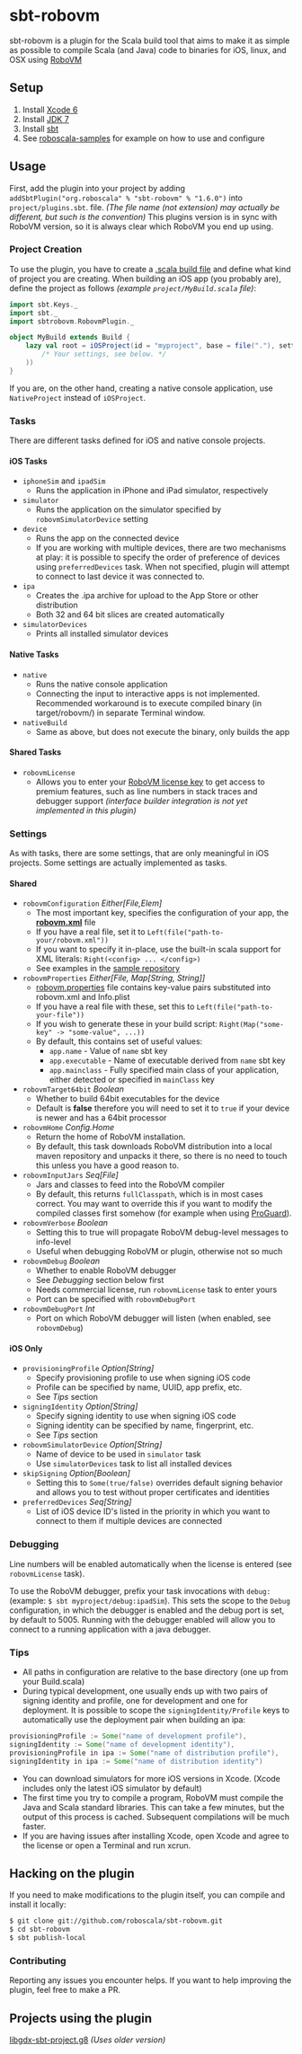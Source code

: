 sbt-robovm
==========

sbt-robovm is a plugin for the Scala build tool that aims to make it as simple as possible to compile Scala (and Java) code to binaries for iOS, linux, and OSX using [RoboVM](http://www.robovm.org/)

## Setup

1. Install [Xcode 6](https://itunes.apple.com/us/app/xcode/id497799835)
1. Install [JDK 7](http://www.oracle.com/technetwork/java/javase/downloads/jdk7-downloads-1880260.html)
1. Install [sbt](http://www.scala-sbt.org/release/docs/Getting-Started/Setup.html)
1. See [roboscala-samples](https://github.com/roboscala/roboscala-samples) for example on how to use and configure

## Usage

First, add the plugin into your project by adding `addSbtPlugin("org.roboscala" % "sbt-robovm" % "1.6.0")`
into `project/plugins.sbt`. file. _(The file name (not extension) may actually be different, but such is the convention)_
This plugins version is in sync with RoboVM version, so it is always clear which RoboVM you end up using.

### Project Creation

To use the plugin, you have to create a [.scala build file](http://www.scala-sbt.org/0.13/tutorial/Full-Def.html)
and define what kind of project you are creating.
When building an iOS app (you probably are), define the project as follows _(example `project/MyBuild.scala` file)_:

```scala
import sbt.Keys._
import sbt._
import sbtrobovm.RobovmPlugin._

object MyBuild extends Build {
	lazy val root = iOSProject(id = "myproject", base = file("."), settings = Seq(
		/* Your settings, see below. */
	))
}
```

If you are, on the other hand, creating a native console application, use `NativeProject` instead of `iOSProject`.

### Tasks

There are different tasks defined for iOS and native console projects.

#### iOS Tasks

* `iphoneSim` and `ipadSim`
	* Runs the application in iPhone and iPad simulator, respectively
* `simulator`
	* Runs the application on the simulator specified by `robovmSimulatorDevice` setting
* `device`
	* Runs the app on the connected device
	* If you are working with multiple devices, there are two mechanisms at play: it is possible to specify the order of preference of devices using `preferredDevices` task. When not specified, plugin will attempt to connect to last device it was connected to.
* `ipa`
	* Creates the .ipa archive for upload to the App Store or other distribution
	* Both 32 and 64 bit slices are created automatically
* `simulatorDevices`
	* Prints all installed simulator devices

#### Native Tasks

* `native`
	* Runs the native console application
	* Connecting the input to interactive apps is not implemented. Recommended workaround is to execute compiled binary (in target/robovm/) in separate Terminal window.
* `nativeBuild`
	* Same as above, but does not execute the binary, only builds the app
	
#### Shared Tasks

* `robovmLicense`
	* Allows you to enter your [RoboVM license key](http://robovm.com/pricing/) to get access to premium features, such as line numbers in stack traces and debugger support _(interface builder integration is not yet implemented in this plugin)_

### Settings

As with tasks, there are some settings, that are only meaningful in iOS projects.
Some settings are actually implemented as tasks.

#### Shared

* `robovmConfiguration` _Either[File,Elem]_
	* The most important key, specifies the configuration of your app, the [**robovm.xml**](http://docs.robovm.com/configuration.html) file
	* If you have a real file, set it to `Left(file("path-to-your/robovm.xml"))`
	* If you want to specify it in-place, use the built-in scala support for XML literals: `Right(<config> ... </config>)`
	* See examples in the [sample repository](https://github.com/roboscala/roboscala-samples/blob/master/project/SampleBuild.scala)
* `robovmProperties` _Either[File, Map[String, String]]_
	* [robovm.properties](http://docs.robovm.com/configuration.html) file contains key-value pairs substituted into robovm.xml and Info.plist
	* If you have a real file with these, set this to `Left(file("path-to-your-file"))`
	* If you wish to generate these in your build script: `Right(Map("some-key" -> "some-value", ...))`
	* By default, this contains set of useful values:
		* `app.name` - Value of `name` sbt key
		* `app.executable` - Name of executable derived from `name` sbt key
		* `app.mainclass` - Fully specified main class of your application, either detected or specified in `mainClass` key
* `robovmTarget64bit` _Boolean_
	* Whether to build 64bit executables for the device
	* Default is **false** therefore you will need to set it to `true` if your device is newer and has a 64bit processor
* `robovmHome` _Config.Home_
	* Return the home of RoboVM installation.
	* By default, this task downloads RoboVM distribution into a local maven repository and unpacks it there, so there is no need to touch this unless you have a good reason to.
* `robovmInputJars` _Seq[File]_
	* Jars and classes to feed into the RoboVM compiler
	* By default, this returns `fullClasspath`, which is in most cases correct. You may want to override this if you want to modify the compiled classes first somehow (for example when using [ProGuard](http://proguard.sourceforge.net)).
* `robovmVerbose` _Boolean_
	* Setting this to true will propagate RoboVM debug-level messages to info-level
	* Useful when debugging RoboVM or plugin, otherwise not so much
* `robovmDebug` _Boolean_
	* Whether to enable RoboVM debugger
	* See _Debugging_ section below first
	* Needs commercial license, run `robovmLicense` task to enter yours
	* Port can be specified with `robovmDebugPort`
* `robovmDebugPort` _Int_
	* Port on which RoboVM debugger will listen (when enabled, see `robovmDebug`)


#### iOS Only

* `provisioningProfile` _Option[String]_
	* Specify provisioning profile to use when signing iOS code
	* Profile can be specified by name, UUID, app prefix, etc.
	* See _Tips_ section
* `signingIdentity` _Option[String]_
	* Specify signing identity to use when signing iOS code
	* Signing identity can be specified by name, fingerprint, etc.
	* See _Tips_ section
* `robovmSimulatorDevice` _Option[String]_
	* Name of device to be used in `simulator` task
	* Use `simulatorDevices` task to list all installed devices
* `skipSigning` _Option[Boolean]_
	* Setting this to `Some(true/false)` overrides default signing behavior and allows you to test without proper certificates and identities
* `preferredDevices` _Seq[String]_
	* List of iOS device ID's listed in the priority in which you want to connect to them if multiple devices are connected
	
### Debugging

Line numbers will be enabled automatically when the license is entered (see `robovmLicense` task).

To use the RoboVM debugger, prefix your task invocations with `debug:` (example: `$ sbt myproject/debug:ipadSim`).
This sets the scope to the `Debug` configuration, in which the debugger is enabled and the debug port is set, by default to 5005.
Running with the debugger enabled will allow you to connect to a running application with a java debugger.

### Tips

* All paths in configuration are relative to the base directory (one up from your Build.scala)
* During typical development, one usually ends up with two pairs of signing identity and profile, one for development and one for deployment. It is possible to scope the `signingIdentity/Profile` keys to automatically use the deployment pair when building an ipa:
```scala
provisioningProfile := Some("name of development profile"),
signingIdentity := Some("name of development identity"),
provisioningProfile in ipa := Some("name of distribution profile"),
signingIdentity in ipa := Some("name of distribution identity")
```
* You can download simulators for more iOS versions in Xcode. (Xcode includes only the latest iOS simulator by default)
* The first time you try to compile a program, RoboVM must compile the Java and Scala standard libraries. This can take a few minutes, but the output of this process is cached. Subsequent compilations will be much faster.
* If you are having issues after installing Xcode, open Xcode and agree to the license or open a Terminal and run xcrun.

## Hacking on the plugin

If you need to make modifications to the plugin itself, you can compile and install it locally:

```bash
$ git clone git://github.com/roboscala/sbt-robovm.git
$ cd sbt-robovm
$ sbt publish-local
```

### Contributing

Reporting any issues you encounter helps. If you want to help improving the plugin, feel free to make a PR.

## Projects using the plugin

[libgdx-sbt-project.g8](http://github.com/ajhager/libgdx-sbt-project.g8) _(Uses older version)_
